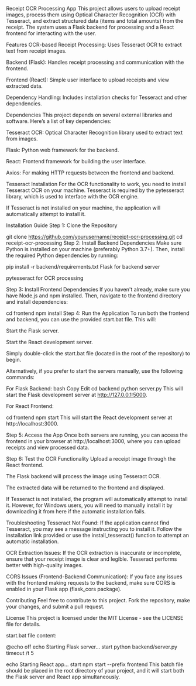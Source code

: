 Receipt OCR Processing App
This project allows users to upload receipt images, process them using Optical Character Recognition (OCR) with Tesseract, and extract structured data (items and total amounts) from the receipt. The system uses a Flask backend for processing and a React frontend for interacting with the user.

Features
OCR-based Receipt Processing: Uses Tesseract OCR to extract text from receipt images.

Backend (Flask): Handles receipt processing and communication with the frontend.

Frontend (React): Simple user interface to upload receipts and view extracted data.

Dependency Handling: Includes installation checks for Tesseract and other dependencies.

Dependencies
This project depends on several external libraries and software. Here’s a list of key dependencies:

Tesseract OCR: Optical Character Recognition library used to extract text from images.

Flask: Python web framework for the backend.

React: Frontend framework for building the user interface.

Axios: For making HTTP requests between the frontend and backend.

Tesseract Installation
For the OCR functionality to work, you need to install Tesseract OCR on your machine. Tesseract is required by the pytesseract library, which is used to interface with the OCR engine.

If Tesseract is not installed on your machine, the application will automatically attempt to install it.

Installation Guide
Step 1: Clone the Repository

git clone https://github.com/yourusername/receipt-ocr-processing.git
cd receipt-ocr-processing
Step 2: Install Backend Dependencies
Make sure Python is installed on your machine (preferably Python 3.7+). Then, install the required Python dependencies by running:


pip install -r backend/requirements.txt
Flask for backend server

pytesseract for OCR processing

Step 3: Install Frontend Dependencies
If you haven't already, make sure you have Node.js and npm installed. Then, navigate to the frontend directory and install dependencies:


cd frontend
npm install
Step 4: Run the Application
To run both the frontend and backend, you can use the provided start.bat file. This will:

Start the Flask server.

Start the React development server.

Simply double-click the start.bat file (located in the root of the repository) to begin.

Alternatively, if you prefer to start the servers manually, use the following commands:

For Flask Backend:
bash
Copy
Edit
cd backend
python server.py
This will start the Flask development server at http://127.0.0.1:5000.

For React Frontend:

cd frontend
npm start
This will start the React development server at http://localhost:3000.

Step 5: Access the App
Once both servers are running, you can access the frontend in your browser at http://localhost:3000, where you can upload receipts and view processed data.

Step 6: Test the OCR Functionality
Upload a receipt image through the React frontend.

The Flask backend will process the image using Tesseract OCR.

The extracted data will be returned to the frontend and displayed.

If Tesseract is not installed, the program will automatically attempt to install it. However, for Windows users, you will need to manually install it by downloading it from here if the automatic installation fails.

Troubleshooting
Tesseract Not Found: If the application cannot find Tesseract, you may see a message instructing you to install it. Follow the installation link provided or use the install_tesseract() function to attempt an automatic installation.

OCR Extraction Issues: If the OCR extraction is inaccurate or incomplete, ensure that your receipt image is clear and legible. Tesseract performs better with high-quality images.

CORS Issues (Frontend-Backend Communication): If you face any issues with the frontend making requests to the backend, make sure CORS is enabled in your Flask app (flask_cors package).

Contributing
Feel free to contribute to this project. Fork the repository, make your changes, and submit a pull request.

License
This project is licensed under the MIT License - see the LICENSE file for details.

start.bat file content:

@echo off
echo Starting Flask server...
start python backend/server.py
timeout /t 5

echo Starting React app...
start npm start --prefix frontend
This batch file should be placed in the root directory of your project, and it will start both the Flask server and React app simultaneously.
